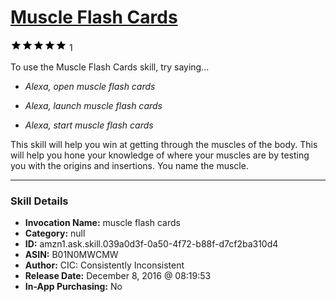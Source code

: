 # [Muscle Flash Cards](http://alexa.amazon.com/#skills/amzn1.ask.skill.039a0d3f-0a50-4f72-b88f-d7cf2ba310d4)
![5 stars](../../images/ic_star_black_18dp_1x.png)![5 stars](../../images/ic_star_black_18dp_1x.png)![5 stars](../../images/ic_star_black_18dp_1x.png)![5 stars](../../images/ic_star_black_18dp_1x.png)![5 stars](../../images/ic_star_black_18dp_1x.png) 1

To use the Muscle Flash Cards skill, try saying...

* *Alexa, open muscle flash cards*

* *Alexa, launch muscle flash cards*

* *Alexa, start muscle flash cards*

This skill will help you win at getting through the muscles of the body. This will help you hone your knowledge of where your muscles are by testing you with the origins and insertions. You name the muscle.

***

### Skill Details

* **Invocation Name:** muscle flash cards
* **Category:** null
* **ID:** amzn1.ask.skill.039a0d3f-0a50-4f72-b88f-d7cf2ba310d4
* **ASIN:** B01N0MWCMW
* **Author:** CIC: Consistently Inconsistent
* **Release Date:** December 8, 2016 @ 08:19:53
* **In-App Purchasing:** No
